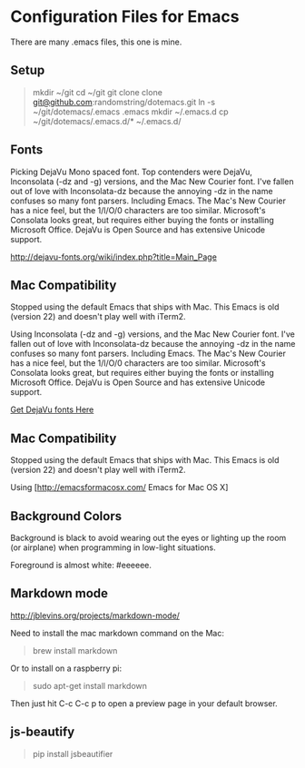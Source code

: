 # Configuration Files for Emacs

There are many .emacs files, this one is mine.

## Setup

> mkdir ~/git
> cd ~/git
> git clone clone git@github.com:randomstring/dotemacs.git
> ln -s ~/git/dotemacs/.emacs .emacs
> mkdir ~/.emacs.d
> cp ~/git/dotemacs/.emacs.d/* ~/.emacs.d/

## Fonts

Picking DejaVu Mono spaced font. Top contenders were DejaVu, Inconsolata (-dz and -g) versions, and the Mac New Courier font. I've fallen out of love with Inconsolata-dz because the annoying -dz in the name confuses so many font parsers. Including Emacs. The Mac's New Courier has a nice feel, but the 1/l/O/0 characters are too similar. Microsoft's Consolata looks great, but requires either buying the fonts or installing Microsoft Office. DejaVu is Open Source and has extensive Unicode support.

http://dejavu-fonts.org/wiki/index.php?title=Main_Page

## Mac Compatibility

Stopped using the default Emacs that ships with Mac. This Emacs is old (version 22) and doesn't play well with iTerm2.

Using Inconsolata (-dz and -g) versions, and the Mac New Courier font. I've fallen out of love with Inconsolata-dz because the annoying -dz in the name confuses so many font parsers. Including Emacs. The Mac's New Courier has a nice feel, but the 1/l/O/0 characters are too similar. Microsoft's Consolata looks great, but requires either buying the fonts or installing Microsoft Office. DejaVu is Open Source and has extensive Unicode support.

[Get DejaVu fonts Here](http://dejavu-fonts.org/wiki/index.php?title=Main_Page)

## Mac Compatibility

Stopped using the default Emacs that ships with Mac. This Emacs is old (version 22) and doesn't play well with iTerm2.

Using [http://emacsformacosx.com/ Emacs for Mac OS X]

## Background Colors

Background is black to avoid wearing out the eyes or lighting up the room (or airplane) when programming in low-light situations.

Foreground is almost white: #eeeeee.

## Markdown mode

http://jblevins.org/projects/markdown-mode/

Need to install the mac markdown command on the Mac:

> brew install markdown

Or to install on a raspberry pi:

> sudo apt-get install markdown

Then just hit C-c C-c p to open a preview page in your default browser.

## js-beautify

> pip install jsbeautifier
